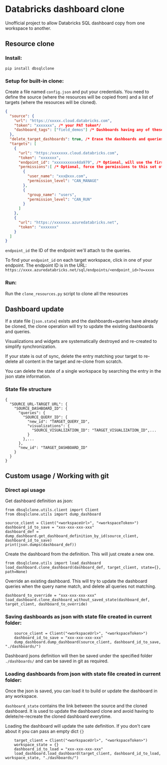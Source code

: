 # Databricks dashboard clone
Unofficial project to allow Databricks SQL dashboard copy from one workspace to another.

## Resource clone

### Install:

```
pip install dbsqlclone
```

### Setup for built-in clone:
Create a file named `config.json` and put your credentials. You need to define the source (where the resources will be copied from) and a list of targets (where the resources will be cloned).

```json
{
  "source": {
    "url": "https://xxxxx.cloud.databricks.com",
    "token": "xxxxxxx", /* your PAT token*/
    "dashboard_tags": ["field_demos"] /* Dashboards having any of these tags matching will be cloned from the SOURCE */
  },
  "delete_target_dashboards": true, /* Erase the dashboards and queries in the targets having the same tags in TARGETS. If false, won't do anything (might endup with duplicates). */
  "targets": [
    {
      "url": "https:/xxxxxxx.cloud.databricks.com",
      "token": "xxxxxxx",
      "endpoint_id": "xxxxxxxxxx4da979", /* Optional, will use the first endpoint available if not set. At least 1 endpoint must exist in the workspace.*/
      "permissions":[ /* Optional, force the permissions to this set of values. In this example we add a CAN_RUN for All Users.*/
        {
          "user_name": "xxx@xxx.com",
          "permission_level": "CAN_MANAGE"
        },
        {
          "group_name": "users",
          "permission_level": "CAN_RUN"
        }
      ]
    },
    {
      "url": "https://xxxxxxx.azuredatabricks.net",
      "token": "xxxxxxx"
    }
  ]
}
```

`endpoint_id` the ID of the endpoint we'll attach to the queries.

To find your `endpoint_id` on each target workspace, click in one of your endpoint.
The endpoint ID is in the URL: `https://xxxx.azuredatabricks.net/sql/endpoints/<endpoint_id>?o=xxxx`

### Run:
Run the `clone_resources.py` script to clone all the resources

## Dashboard update
If a state file (`json.state`) exists and the dashboards+queries have already be cloned, the clone operation will try to update the existing dashboards and queries.

Visualizations and widgets are systematically destroyed and re-created to simplify synchronization.

If your state is out of sync, delete the entry matching your target to re-delete all content in the target and re-clone from scratch.

You can delete the state of a single workspace by searching the entry in the json state information. 
### State file structure
```
{
  "SOURCE_URL-TARGET_URL": {
    "SOURCE_DASHBOARD_ID": {
      "queries": {
        "SOURCE_QUERY_ID": {
          "new_id": "TARGET_QUERY_ID",
          "visualizations": {
            "SOURCE_VISUALIZATION_ID": "TARGET_VISUALIZATION_ID",...
          }
        },...
      },
      "new_id": "TARGET_DASHBOARD_ID"
    }
  }
}
```

## Custom usage / Working with git

### Direct api usage

Get dashboard definition as json:
```
from dbsqlclone.utils.client import Client
from dbsqlclone.utils import dump_dashboard

source_client = Client("<workspaceUrl>", "<workspaceToken>")
dashboard_id_to_save = "xxx-xxx-xxx-xxx"
dashboard_def = dump_dashboard.get_dashboard_definition_by_id(source_client, dashboard_id_to_save)
print(json.dumps(dashboard_def))
```

Create the dashboard from the definition. This will just create a new one.
```
from dbsqlclone.utils import load_dashboard
load_dashboard.clone_dashboard(dashboard_def, target_client, state={}, path=None)
```

Override an existing dashboard. This will try to update the dashboard queries when the query name match, and delete all queries not matching.
```
dashboard_to_override = "xxx-xxx-xxx-xxx"
load_dashboard.clone_dashboard_without_saved_state(dashboard_def, target_client, dashboard_to_override)
```


### Saving dashboards as json with state file created in current folder:
```
    source_client = Client("<workspaceUrl>", "<workspaceToken>")
    dashboard_id_to_save = "xxx-xxx-xxx-xxx"
    dump_dashboard.dump_dashboard(source_client, dashboard_id_to_save, "./dashboards/")
```


Dashboard jsons definition will then be saved under the specified folder `./dashboards/` and can be saved in git as required.


### Loading dashboards from json with state file created in current folder:
Once the json is saved, you can load it to build or update the dashboard in any workspace.

`dashboard_state` contains the link between the source and the cloned dashboard. 
It is used to update the dashboard clone and avoid having to delete/re-recreate the cloned dashboard everytime. 

Loading the dashboard will update the sate definition. If you don't care about it you can pass an empty dict `{}`

```
    target_client = Client("<workspaceUrl>", "<workspaceToken>")
    workspace_state = {}
    dashboard_id_to_load = "xxx-xxx-xxx-xxx"
    load_dashboard.load_dashboard(target_client, dashboard_id_to_load, workspace_state, "./dashboards/")
```